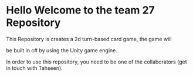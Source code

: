 # Hello Welcome to the team 27 Repository

This Repository is creates a 2d turn-based card game, the game will

be built in c# by using the Unity game engine.

In order to use this repository, you need to be one of the collaborators (get in touch with Tahseen).
